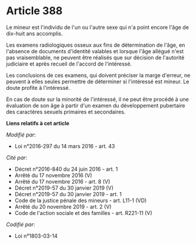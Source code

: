 # Article 388

Le mineur est l'individu de l'un ou l'autre sexe qui n'a point encore l'âge de dix-huit ans accomplis.

Les examens radiologiques osseux aux fins de détermination de l'âge, en l'absence de documents d'identité valables et lorsque
l'âge allégué n'est pas vraisemblable, ne peuvent être réalisés que sur décision de l'autorité judiciaire et après recueil de
l'accord de l'intéressé.

Les conclusions de ces examens, qui doivent préciser la marge d'erreur, ne peuvent à elles seules permettre de déterminer si
l'intéressé est mineur. Le doute profite à l'intéressé.

En cas de doute sur la minorité de l'intéressé, il ne peut être procédé à une évaluation de son âge à partir d'un examen du
développement pubertaire des caractères sexuels primaires et secondaires.

**Liens relatifs à cet article**

_Modifié par_:

  - Loi n°2016-297 du 14 mars 2016 - art. 43

_Cité par_:

  - Décret n°2016-840 du 24 juin 2016 - art. 1
  - Arrêté du 17 novembre 2016 (V)
  - Arrêté du 17 novembre 2016 - art. 8 (V)
  - Décret n°2019-57 du 30 janvier 2019 (V)
  - Décret n°2019-57 du 30 janvier 2019 - art. 1
  - Code de la justice pénale des mineurs - art. L11-1 (VD)
  - Arrêté du 20 novembre 2019 - art. 2 (V)
  - Code de l'action sociale et des familles - art. R221-11 (V)

_Codifié par_:

  - Loi n°1803-03-14
